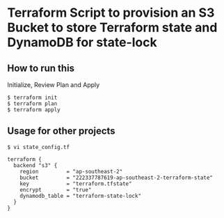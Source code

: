# Terraform Script to provision an S3 Bucket to store Terraform state and DynamoDB for state-lock

## How to run this

Initialize, Review Plan and Apply
```
$ terraform init
$ terraform plan
$ terraform apply
```

## Usage for other projects
```
$ vi state_config.tf
```
```
terraform {
  backend "s3" {
    region         = "ap-southeast-2"
    bucket         = "222337787619-ap-southeast-2-terraform-state"
    key            = "terraform.tfstate"
    encrypt        = "true"
    dynamodb_table = "terraform-state-lock"
  }
}
```
